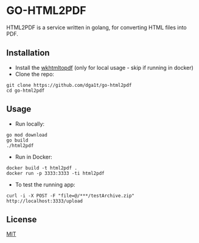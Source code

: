 # GO-HTML2PDF

HTML2PDF is a service written in golang, for converting HTML files into PDF. 

## Installation

- Install the [wkhtmltopdf](https://wkhtmltopdf.org/downloads.html) (only for local usage - skip if running in docker)
- Clone the repo:
```
git clone https://github.com/dga1t/go-html2pdf
cd go-html2pdf
```

## Usage

- Run locally:
```
go mod download
go build
./html2pdf
```
- Run in Docker:
```
docker build -t html2pdf .
docker run -p 3333:3333 -ti html2pdf
```
- To test the running app:
```
curl -i -X POST -F "file=@/***/testArchive.zip" http://localhost:3333/upload
```

## License

[MIT](https://choosealicense.com/licenses/mit/)